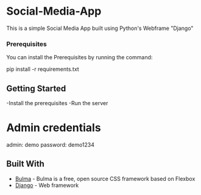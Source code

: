 # Social-Media-App

This is a simple Social Media App built using Python's Webframe "Django"

### Prerequisites

You can install the Prerequisites by running the command: 


pip install -r requirements.txt



## Getting Started

-Install the prerequisites
-Run the server


# Admin credentials

admin: demo
password: demo1234

## Built With

* [Bulma](https://bulma.io/) - Bulma is a free, open source CSS framework based on Flexbox
* [Django](https://www.djangoproject.com/) - Web framework
